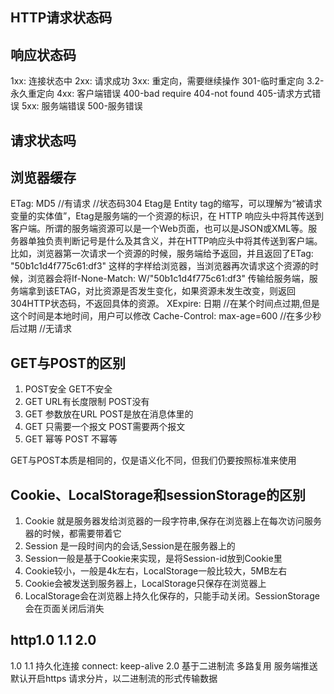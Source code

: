 ## HTTP请求状态码
## 响应状态码
1xx:
连接状态中
2xx:
请求成功
3xx:
重定向，需要继续操作
301-临时重定向
3.2-永久重定向
4xx:
客户端错误
400-bad require
404-not found
405-请求方式错误
5xx:
服务端错误
500-服务错误
## 请求状态吗




## 浏览器缓存
ETag: MD5  //有请求 //状态码304 Etag是 Entity tag的缩写，可以理解为“被请求变量的实体值”，Etag是服务端的一个资源的标识，在 HTTP 响应头中将其传送到客户端。所谓的服务端资源可以是一个Web页面，也可以是JSON或XML等。服务器单独负责判断记号是什么及其含义，并在HTTP响应头中将其传送到客户端。比如，浏览器第一次请求一个资源的时候，服务端给予返回，并且返回了ETag: "50b1c1d4f775c61:df3" 这样的字样给浏览器，当浏览器再次请求这个资源的时候，浏览器会将If-None-Match: W/"50b1c1d4f775c61:df3" 传输给服务端，服务端拿到该ETAG，对比资源是否发生变化，如果资源未发生改变，则返回304HTTP状态码，不返回具体的资源。
XExpire: 日期  //在某个时间点过期,但是这个时间是本地时间，用户可以修改
Cache-Control: max-age=600    //在多少秒后过期  //无请求


## GET与POST的区别
1. POST安全 GET不安全
2. GET URL有长度限制 POST没有
3. GET 参数放在URL POST是放在消息体里的
4. GET 只需要一个报文 POST需要两个报文
5. GET 幂等 POST 不幂等

GET与POST本质是相同的，仅是语义化不同，但我们仍要按照标准来使用


## Cookie、LocalStorage和sessionStorage的区别
1. Cookie 就是服务器发给浏览器的一段字符串,保存在浏览器上在每次访问服务器的时候，都需要带着它
2. Session 是一段时间内的会话,Session是在服务器上的
3. Session一般是基于Cookie来实现，是将Session-id放到Cookie里
4. Cookie较小，一般是4k左右，LocalStorage一般比较大，5MB左右
5. Cookie会被发送到服务器上，LocalStorage只保存在浏览器上
6. LocalStorage会在浏览器上持久化保存的，只能手动关闭。SessionStorage会在页面关闭后消失

## http1.0 1.1 2.0
1.0 
1.1 持久化连接 connect: keep-alive
2.0 基于二进制流 多路复用 服务端推送 默认开启https 请求分片，以二进制流的形式传输数据